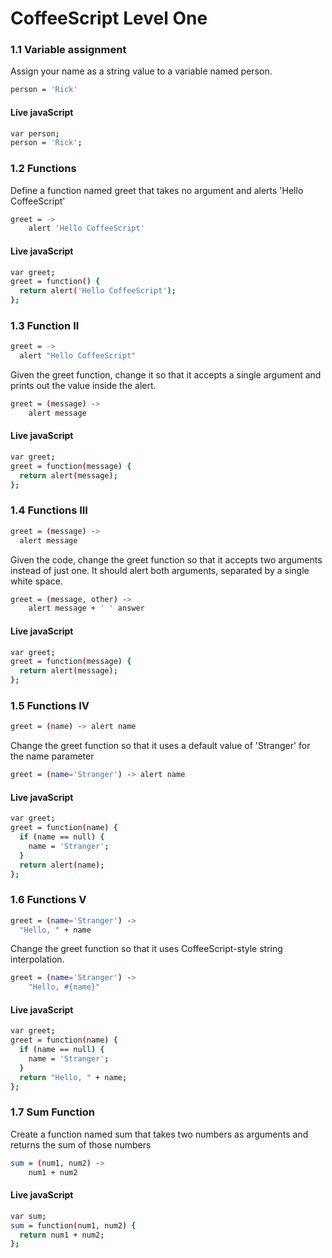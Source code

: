 # CoffeeScript Level One


### 1.1 Variable assignment

Assign your name as a string value to a variable named person.

``` sh 
person = 'Rick'
```

#### Live javaScript
``` sh 
var person;
person = 'Rick';
```


### 1.2 Functions

Define a function named greet that takes no argument and alerts 'Hello CoffeeScript'
``` sh 
greet = ->
    alert 'Hello CoffeeScript'
```

#### Live javaScript
``` sh 
var greet;
greet = function() {
  return alert('Hello CoffeeScript');
};
```

### 1.3 Function II

``` sh 
greet = ->
  alert "Hello CoffeeScript"
```

Given the greet function, change it so that it accepts a single argument and prints out the value inside the alert.

``` sh 
greet = (message) ->
    alert message
```

#### Live javaScript
``` sh 
var greet;
greet = function(message) {
  return alert(message);
};
```

### 1.4 Functions III

``` sh 
greet = (message) ->
  alert message
```

Given the code, change the greet function so that it accepts two arguments instead of just one. It should alert both arguments, separated by a single white space.

``` sh 
greet = (message, other) ->
    alert message + ' ' answer
```

#### Live javaScript
``` sh 
var greet;
greet = function(message) {
  return alert(message);
};
```

### 1.5 Functions IV

``` sh 
greet = (name) -> alert name
```

Change the greet function so that it uses a default value of 'Stranger' for the name parameter
``` sh 
greet = (name='Stranger') -> alert name
```

#### Live javaScript
``` sh 
var greet;
greet = function(name) {
  if (name == null) {
    name = 'Stranger';
  }
  return alert(name);
};
```

### 1.6 Functions V

``` sh 
greet = (name='Stranger') ->
  "Hello, " + name  
```

Change the greet function so that it uses CoffeeScript-style string interpolation.
``` sh 
greet = (name='Stranger') ->
    "Hello, #{name}"
```

#### Live javaScript
``` sh 
var greet;
greet = function(name) {
  if (name == null) {
    name = 'Stranger';
  }
  return "Hello, " + name;
};
```

### 1.7 Sum Function
Create a function named sum that takes two numbers as arguments and returns the sum of those numbers
``` sh 
sum = (num1, num2) ->
    num1 + num2

```
#### Live javaScript

``` sh 
var sum;
sum = function(num1, num2) {
  return num1 + num2;
};
```
